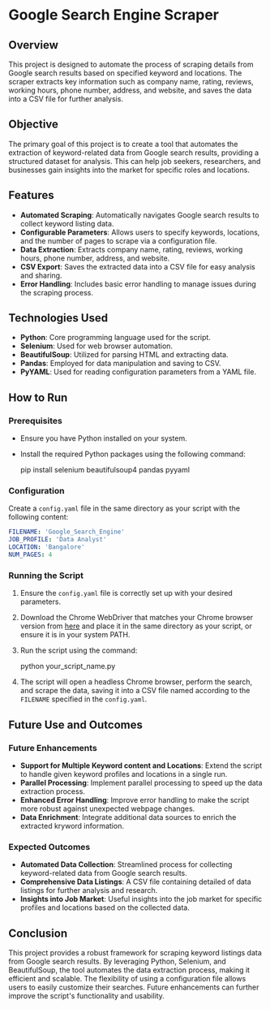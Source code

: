 # Google Search Engine Scraper

## Overview
This project is designed to automate the process of scraping details from Google search results based on specified keyword and locations. The scraper extracts key information such as company name, rating, reviews, working hours, phone number, address, and website, and saves the data into a CSV file for further analysis.

## Objective
The primary goal of this project is to create a tool that automates the extraction of keyword-related data from Google search results, providing a structured dataset for analysis. This can help job seekers, researchers, and businesses gain insights into the market for specific roles and locations.

## Features
- **Automated Scraping**: Automatically navigates Google search results to collect keyword listing data.
- **Configurable Parameters**: Allows users to specify keywords, locations, and the number of pages to scrape via a configuration file.
- **Data Extraction**: Extracts company name, rating, reviews, working hours, phone number, address, and website.
- **CSV Export**: Saves the extracted data into a CSV file for easy analysis and sharing.
- **Error Handling**: Includes basic error handling to manage issues during the scraping process.

## Technologies Used
- **Python**: Core programming language used for the script.
- **Selenium**: Used for web browser automation.
- **BeautifulSoup**: Utilized for parsing HTML and extracting data.
- **Pandas**: Employed for data manipulation and saving to CSV.
- **PyYAML**: Used for reading configuration parameters from a YAML file.

## How to Run
### Prerequisites
- Ensure you have Python installed on your system.
- Install the required Python packages using the following command:

  pip install selenium beautifulsoup4 pandas pyyaml


### Configuration
Create a `config.yaml` file in the same directory as your script with the following content:

```yaml
FILENAME: 'Google_Search_Engine'
JOB_PROFILE: 'Data Analyst'
LOCATION: 'Bangalore'
NUM_PAGES: 4
```

### Running the Script
1. Ensure the `config.yaml` file is correctly set up with your desired parameters.
2. Download the Chrome WebDriver that matches your Chrome browser version from [here](https://sites.google.com/a/chromium.org/chromedriver/) and place it in the same directory as your script, or ensure it is in your system PATH.
3. Run the script using the command:

   python your_script_name.py

4. The script will open a headless Chrome browser, perform the search, and scrape the data, saving it into a CSV file named according to the `FILENAME` specified in the `config.yaml`.

## Future Use and Outcomes
### Future Enhancements
- **Support for Multiple Keyword content and Locations**: Extend the script to handle given keyword profiles and locations in a single run.
- **Parallel Processing**: Implement parallel processing to speed up the data extraction process.
- **Enhanced Error Handling**: Improve error handling to make the script more robust against unexpected webpage changes.
- **Data Enrichment**: Integrate additional data sources to enrich the extracted kryword information.

### Expected Outcomes
- **Automated Data Collection**: Streamlined process for collecting keyword-related data from Google search results.
- **Comprehensive Data Listings**: A CSV file containing detailed of data listings for further analysis and research.
- **Insights into Job Market**: Useful insights into the job market for specific profiles and locations based on the collected data.

## Conclusion
This project provides a robust framework for scraping keyword listings data from Google search results. By leveraging Python, Selenium, and BeautifulSoup, the tool automates the data extraction process, making it efficient and scalable. The flexibility of using a configuration file allows users to easily customize their searches. Future enhancements can further improve the script's functionality and usability.
